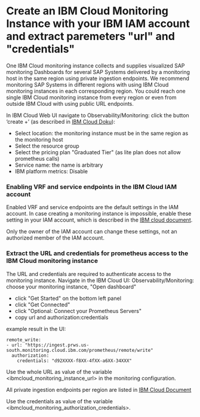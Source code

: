 # Create an IBM Cloud Monitoring Instance with your IBM IAM account and extract paremeters "url" and "credentials"

One IBM Cloud monitoring instance collects and supplies visualized SAP monitoring Dashboards
for several SAP Systems delivered by a monitoring host in the same region using private ingestion endpoints.
We recommend monitoring SAP Systems in different regions with using IBM Cloud monitoring instances in each corresponding region.
You could reach one single IBM Cloud monitoring instance from every region or even from outside IBM Cloud with using public URL endpoints.

In IBM Cloud Web UI navigate to
Observability/Monitoring: click the button ‘create +’
(as described in  [IBM Cloud Doku](https://cloud.ibm.com/docs/monitoring?topic=monitoring-getting-started#getting-started-step2)):

- Select location: the monitoring instance must be in the same region as the monitoring host
- Select the resource group
- Select the pricing plan "Graduated Tier"
  (as lite plan does not allow prometheus calls)
- Service name: the name is arbitrary
- IBM platform metrics: Disable

### Enabling VRF and service endpoints in the IBM Cloud IAM account

Enabled VRF and service endpoints are the default settings in the IAM account.
In case creating a monitoring instance is impossible, enable these setting in your IAM account,
which is described in the [IBM cloud document](https://cloud.ibm.com/docs/account?topic=account-vrf-service-endpoint&interface=ui).

Only the owner of the IAM account can change these settings, not an authorized member of
the IAM account.

### Extract the URL and credentials for prometheus access to the IBM Cloud monitoring instance

The URL and credentials are required to authenticate access to the monitoring instance.
Navigate in the IBM Cloud UI:
Observability/Monitoring: choose your monitoring instance, "Open dashboard"

* click "Get Started" on the bottom left panel
* click "Get Connected"
* click "Optional: Connect your Prometheus Servers"
* copy url and authorization:credentials

example result in the UI:

```
remote_write:
- url: "https://ingest.prws.us-south.monitoring.cloud.ibm.com/prometheus/remote/write"
  authorization:
    credentials: "d92XXXX-f8XX-4fXX-a6XX-34XXX"
```

Use the whole URL as value of the variable <ibmcloud_monitoring_instance_url> in the monitoring configuration.

All private ingestion endpoints per region are listed in [IBM Cloud Document](https://cloud.ibm.com/docs/monitoring?topic=monitoring-prometheus_remote_write#prometheus_remote_write_endpoints)


Use the credentials as value of the variable <ibmcloud_monitoring_authorization_credentials>.
